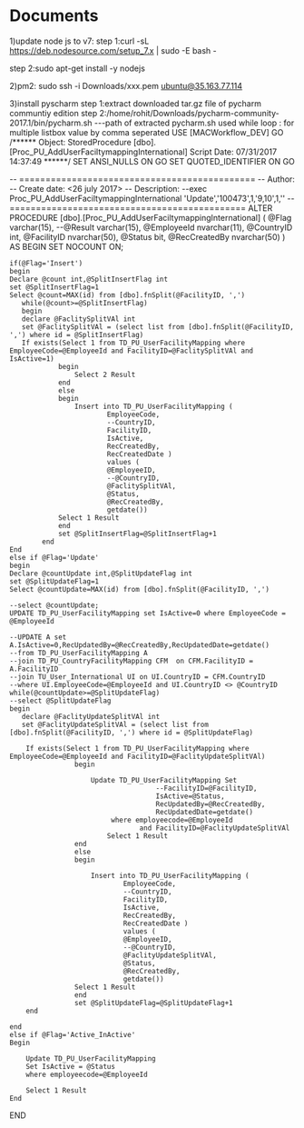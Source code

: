 # Documents

1)update node js to v7:
step 1:curl -sL https://deb.nodesource.com/setup_7.x | sudo -E bash -

step 2:sudo apt-get install -y nodejs


2)pm2:
sudo ssh -i Downloads/xxx.pem ubuntu@35.163.77.114


3)install pyscharm
step 1:extract downloaded tar.gz file of pycharm communtiy edition 
step 2:/home/rohit/Downloads/pycharm-community-2017.1/bin/pycharm.sh   ---path of extracted pycharm.sh
used while loop : for multiple listbox value by comma seperated 
USE [MACWorkflow_DEV]
GO
/****** Object:  StoredProcedure [dbo].[Proc_PU_AddUserFaciltymappingInternational]    Script Date: 07/31/2017 14:37:49 ******/
SET ANSI_NULLS ON
GO
SET QUOTED_IDENTIFIER ON
GO

-- =============================================
-- Author:		<Rohit mIshra>
-- Create date: <26 july 2017>
-- Description:	<Add employee code for multiple facility for particular country >
--exec Proc_PU_AddUserFaciltymappingInternational 'Update','100473',1,'9,10',1,''
-- =============================================
ALTER PROCEDURE [dbo].[Proc_PU_AddUserFaciltymappingInternational] 
(
@Flag varchar(15),
--@Result varchar(15),
@EmployeeId nvarchar(11),
@CountryID int,
@FacilityID nvarchar(50),
@Status bit,
@RecCreatedBy nvarchar(50)
)
AS
BEGIN
	SET NOCOUNT ON;
	
	
	if(@Flag='Insert')
	begin
	Declare @count int,@SplitInsertFlag int 
	set @SplitInsertFlag=1
	Select @count=MAX(id) from [dbo].fnSplit(@FacilityID, ',')
	   while(@count>=@SplitInsertFlag)
	   begin
	   declare @FaclitySplitVAl int
	   set @FaclitySplitVAl = (select list from [dbo].fnSplit(@FacilityID, ',') where id = @SplitInsertFlag)
	   If exists(Select 1 from TD_PU_UserFacilityMapping where EmployeeCode=@EmployeeId and FacilityID=@FaclitySplitVAl and IsActive=1)
				begin
					Select 2 Result
				end
				else
				begin
					Insert into TD_PU_UserFacilityMapping (
							EmployeeCode,
							--CountryID,
							FacilityID,
							IsActive,
							RecCreatedBy,
							RecCreatedDate )
							values (
							@EmployeeID,
							--@CountryID,
							@FaclitySplitVAl,
							@Status,
							@RecCreatedBy,
							getdate())
				Select 1 Result
				end
				set @SplitInsertFlag=@SplitInsertFlag+1
			end
	End
	else if @Flag='Update'
	begin
	Declare @countUpdate int,@SplitUpdateFlag int 
	set @SplitUpdateFlag=1
	Select @countUpdate=MAX(id) from [dbo].fnSplit(@FacilityID, ',')
	
	--select @countUpdate;
	UPDATE TD_PU_UserFacilityMapping set IsActive=0 where EmployeeCode = @EmployeeId
	
	--UPDATE A set A.IsActive=0,RecUpdatedBy=@RecCreatedBy,RecUpdatedDate=getdate() 
	--from TD_PU_UserFacilityMapping A 
	--join TD_PU_CountryFacilityMapping CFM  on CFM.FacilityID = A.FacilityID
	--join TU_User_International UI on UI.CountryID = CFM.CountryID 
	--where UI.EmployeeCode=@EmployeeId and UI.CountryID <> @CountryID 
	while(@countUpdate>=@SplitUpdateFlag)
	--select @SplitUpdateFlag
	begin
	   declare @FaclityUpdateSplitVAl int
	   set @FaclityUpdateSplitVAl = (select list from [dbo].fnSplit(@FacilityID, ',') where id = @SplitUpdateFlag)
	   
		If exists(Select 1 from TD_PU_UserFacilityMapping where EmployeeCode=@EmployeeId and FacilityID=@FaclityUpdateSplitVAl)
					begin
					
						Update TD_PU_UserFacilityMapping Set 
										--FacilityID=@FacilityID,
										IsActive=@Status,
										RecUpdatedBy=@RecCreatedBy,
										RecUpdatedDate=getdate()
							 where employeecode=@EmployeeId 
									and FacilityID=@FaclityUpdateSplitVAl
							Select 1 Result
					end
					else
					begin
					
   						Insert into TD_PU_UserFacilityMapping (
								EmployeeCode,
								--CountryID,
								FacilityID,
								IsActive,
								RecCreatedBy,
								RecCreatedDate )
								values (
								@EmployeeID,
								--@CountryID,
								@FaclityUpdateSplitVAl,
								@Status,
								@RecCreatedBy,
								getdate())
					Select 1 Result
					end
					set @SplitUpdateFlag=@SplitUpdateFlag+1
		end
		
	end	
	else if @Flag='Active_InActive'
	Begin
	
		Update TD_PU_UserFacilityMapping 
		Set IsActive = @Status
		where employeecode=@EmployeeId 

		Select 1 Result
	End			
END

